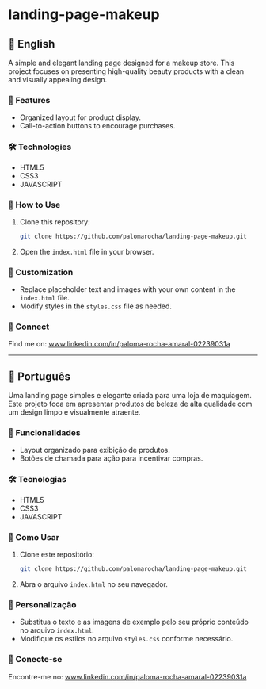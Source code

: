 # landing-page-makeup

## 🌟 English  

A simple and elegant landing page designed for a makeup store. This project focuses on presenting high-quality beauty products with a clean and visually appealing design.  

### 🚀 Features  
- Organized layout for product display.  
- Call-to-action buttons to encourage purchases.  

### 🛠️ Technologies  
- HTML5  
- CSS3  
- JAVASCRIPT

### 📂 How to Use  
1. Clone this repository:  
   ```bash  
   git clone https://github.com/palomarocha/landing-page-makeup.git
   ```  
2. Open the `index.html` file in your browser.  

### 🎨 Customization  
- Replace placeholder text and images with your own content in the `index.html` file.  
- Modify styles in the `styles.css` file as needed.  

### 🔗 Connect  
Find me on: www.linkedin.com/in/paloma-rocha-amaral-02239031a 

---

## 🌟 Português  

Uma landing page simples e elegante criada para uma loja de maquiagem. Este projeto foca em apresentar produtos de beleza de alta qualidade com um design limpo e visualmente atraente.  

### 🚀 Funcionalidades  
- Layout organizado para exibição de produtos.  
- Botões de chamada para ação para incentivar compras.  

### 🛠️ Tecnologias  
- HTML5  
- CSS3  
- JAVASCRIPT

### 📂 Como Usar  
1. Clone este repositório:  
   ```bash  
   git clone https://github.com/palomarocha/landing-page-makeup.git
   ```  
2. Abra o arquivo `index.html` no seu navegador.  

### 🎨 Personalização  
- Substitua o texto e as imagens de exemplo pelo seu próprio conteúdo no arquivo `index.html`.  
- Modifique os estilos no arquivo `styles.css` conforme necessário.  

### 🔗 Conecte-se  
Encontre-me no: www.linkedin.com/in/paloma-rocha-amaral-02239031a 
